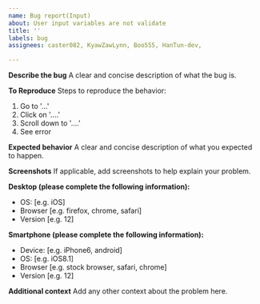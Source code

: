 ```yaml
---
name: Bug report(Input)
about: User input variables are not validate
title: ''
labels: bug
assignees: caster082, KyawZawLynn, Boo555, HanTun-dev, 

---
```


**Describe the bug**
A clear and concise description of what the bug is.

**To Reproduce**
Steps to reproduce the behavior:
1. Go to '...'
2. Click on '....'
3. Scroll down to '....'
4. See error

**Expected behavior**
A clear and concise description of what you expected to happen.

**Screenshots**
If applicable, add screenshots to help explain your problem.

**Desktop (please complete the following information):**
 - OS: [e.g. iOS]
 - Browser [e.g. firefox, chrome, safari]
 - Version [e.g. 12]

**Smartphone (please complete the following information):**
 - Device: [e.g. iPhone6, android]
 - OS: [e.g. iOS8.1]
 - Browser [e.g. stock browser, safari, chrome]
 - Version [e.g. 12]

**Additional context**
Add any other context about the problem here.
